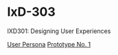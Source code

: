# IxD-303
IXD301: Designing User Experiences

[User Persona](http://hannahsharpblog.tumblr.com/post/160408188116/drizzzle-user-profile-while-talking-about-my-app)
[Prototype No. 1](https://www.dropbox.com/s/54qdiptqlfen7hl/Drizzzle1.m4v?dl=0)


